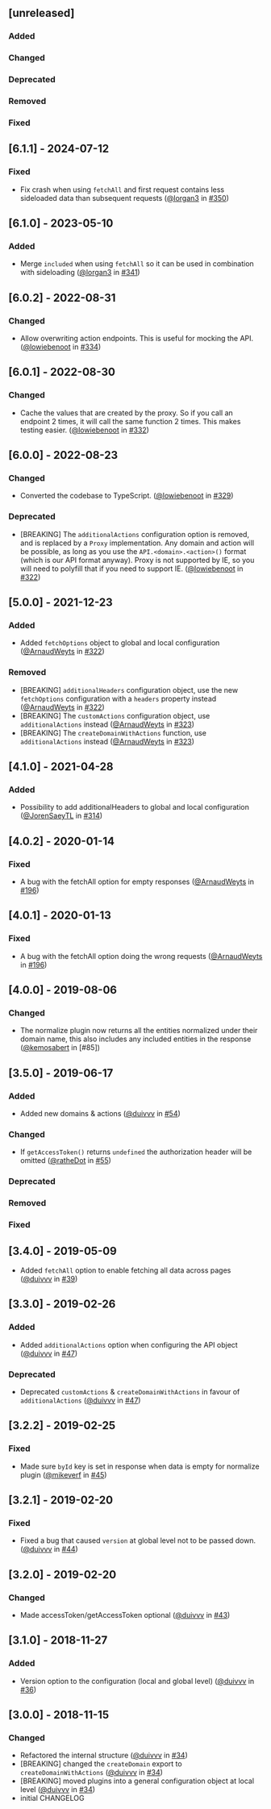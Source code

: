 ## [unreleased]

### Added

### Changed

### Deprecated

### Removed

### Fixed

## [6.1.1] - 2024-07-12

### Fixed

- Fix crash when using `fetchAll` and first request contains less sideloaded data than subsequent requests ([@lorgan3](https://github.com/lorgan3) in [#350](https://github.com/teamleadercrm/sdk-js/pull/350))

## [6.1.0] - 2023-05-10

### Added

- Merge `included` when using `fetchAll` so it can be used in combination with sideloading ([@lorgan3](https://github.com/lorgan3) in [#341](https://github.com/teamleadercrm/sdk-js/pull/341))

## [6.0.2] - 2022-08-31

### Changed

- Allow overwriting action endpoints. This is useful for mocking the API. ([@lowiebenoot](https://github.com/lowiebenoot) in [#334](https://github.com/teamleadercrm/sdk-js/pull/334))

## [6.0.1] - 2022-08-30

### Changed

- Cache the values that are created by the proxy. So if you call an endpoint 2 times, it will call the same function 2 times. This makes testing easier. ([@lowiebenoot](https://github.com/lowiebenoot) in [#332](https://github.com/teamleadercrm/sdk-js/pull/332))

## [6.0.0] - 2022-08-23

### Changed

- Converted the codebase to TypeScript. ([@lowiebenoot](https://github.com/lowiebenoot) in [#329](https://github.com/teamleadercrm/sdk-js/pull/329))

### Deprecated

- [BREAKING] The `additionalActions` configuration option is removed, and is replaced by a `Proxy` implementation. Any domain and action will be possible, as long as you use the `API.<domain>.<action>()` format (which is our API format anyway). Proxy is not supported by IE, so you will need to polyfill that if you need to support IE. ([@lowiebenoot](https://github.com/lowiebenoot) in [#322](https://github.com/teamleadercrm/sdk-js/pull/328))

## [5.0.0] - 2021-12-23

### Added

- Added `fetchOptions` object to global and local configuration ([@ArnaudWeyts](https://github.com/ArnaudWeyts) in [#322](https://github.com/teamleadercrm/sdk-js/pull/322))

### Removed

- [BREAKING] `additionalHeaders` configuration object, use the new `fetchOptions` configuration with a `headers` property instead ([@ArnaudWeyts](https://github.com/ArnaudWeyts) in [#322](https://github.com/teamleadercrm/sdk-js/pull/322))
- [BREAKING] The `customActions` configuration object, use `additionalActions` instead ([@ArnaudWeyts](https://github.com/ArnaudWeyts) in [#323](https://github.com/teamleadercrm/sdk-js/pull/323))
- [BREAKING] The `createDomainWithActions` function, use `additionalActions` instead ([@ArnaudWeyts](https://github.com/ArnaudWeyts) in [#323](https://github.com/teamleadercrm/sdk-js/pull/323))

## [4.1.0] - 2021-04-28

### Added

- Possibility to add additionalHeaders to global and local configuration ([@JorenSaeyTL](https://github.com/JorenSaeyTL) in [#314](https://github.com/teamleadercrm/sdk-js/pull/314))

## [4.0.2] - 2020-01-14

### Fixed

- A bug with the fetchAll option for empty responses ([@ArnaudWeyts](https://github.com/ArnaudWeyts) in [#196](https://github.com/teamleadercrm/sdk-js/pull/200))

## [4.0.1] - 2020-01-13

### Fixed

- A bug with the fetchAll option doing the wrong requests ([@ArnaudWeyts](https://github.com/ArnaudWeyts) in [#196](https://github.com/teamleadercrm/sdk-js/pull/196))

## [4.0.0] - 2019-08-06

### Changed

- The normalize plugin now returns all the entities normalized under their domain name, this also includes any included entities in the response ([@kemosabert](https://github.com/kemosabert) in [#85])

## [3.5.0] - 2019-06-17

### Added

- Added new domains & actions ([@duivvv](https://github.com/duivvv) in [#54](https://github.com/teamleadercrm/sdk-js/pull/54))

### Changed

- If `getAccessToken()` returns `undefined` the authorization header will be omitted ([@ratheDot](https://github.com/rathesDot) in [#55](https://github.com/teamleadercrm/sdk-js/pull/55))

### Deprecated

### Removed

### Fixed

## [3.4.0] - 2019-05-09

- Added `fetchAll` option to enable fetching all data across pages ([@duivvv](https://github.com/duivvv) in [#39](https://github.com/teamleadercrm/sdk-js/pull/39))

## [3.3.0] - 2019-02-26

### Added

- Added `additionalActions` option when configuring the API object ([@duivvv](https://github.com/duivvv) in [#47](https://github.com/teamleadercrm/sdk-js/pull/47))

### Deprecated

- Deprecated `customActions` & `createDomainWithActions` in favour of `additionalActions` ([@duivvv](https://github.com/duivvv) in [#47](https://github.com/teamleadercrm/sdk-js/pull/47))

## [3.2.2] - 2019-02-25

### Fixed

- Made sure `byId` key is set in response when data is empty for normalize plugin ([@mikeverf](https://github.com/mikeverf) in [#45](https://github.com/teamleadercrm/sdk-js/pull/45))

## [3.2.1] - 2019-02-20

### Fixed

- Fixed a bug that caused `version` at global level not to be passed down. ([@duivvv](https://github.com/duivvv) in [#44](https://github.com/teamleadercrm/sdk-js/pull/44))

## [3.2.0] - 2019-02-20

### Changed

- Made accessToken/getAccessToken optional ([@duivvv](https://github.com/duivvv) in [#43](https://github.com/teamleadercrm/sdk-js/pull/43))

## [3.1.0] - 2018-11-27

### Added

- Version option to the configuration (local and global level) ([@duivvv](https://github.com/duivvv) in [#36](https://github.com/teamleadercrm/sdk-js/pull/36))

## [3.0.0] - 2018-11-15

### Changed

- Refactored the internal structure ([@duivvv](https://github.com/duivvv) in [#34](https://github.com/teamleadercrm/sdk-js/pull/34))
- [BREAKING] changed the `createDomain` export to `createDomainWithActions` ([@duivvv](https://github.com/duivvv) in [#34](https://github.com/teamleadercrm/sdk-js/pull/34))
- [BREAKING] moved plugins into a general configuration object at local level ([@duivvv](https://github.com/duivvv) in [#34](https://github.com/teamleadercrm/sdk-js/pull/34))
- initial CHANGELOG
